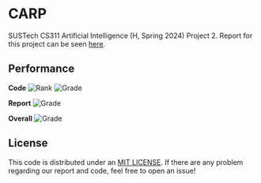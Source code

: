 # CARP
SUSTech CS311 Artificial Intelligence (H, Spring 2024) Project 2. Report for this project can be seen [here](https://github.com/fz-zsl/CARP/blob/main/CARP_Report.pdf).

## Performance

**Code** ![Rank](https://img.shields.io/badge/Rank-1-green) ![Grade](https://img.shields.io/badge/Grade-106/100-blue)

**Report** ![Grade](https://img.shields.io/badge/Grade-100/100-blue)

**Overall** ![Grade](https://img.shields.io/badge/Grade-15.63/15-blue)

## License

This code is distributed under an [MIT LICENSE](https://github.com/fz-zsl/Reversed-Reversi/blob/main/LICENSE). If there are any problem regarding our report and code, feel free to open an issue!
